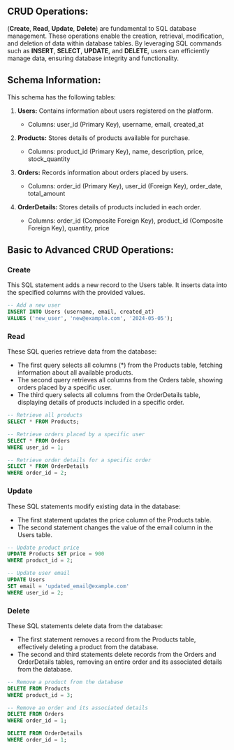 ## CRUD Operations:

(**Create**, **Read**, **Update**, **Delete**) are fundamental to SQL database management. These operations enable the creation, retrieval, modification, and deletion of data within database tables. By leveraging SQL commands such as **INSERT**, **SELECT**, **UPDATE**, and **DELETE**, users can efficiently manage data, ensuring database integrity and functionality.

## Schema Information:
This schema has the following tables:
1.	**Users:** Contains information about users registered on the platform.

    - Columns: user_id (Primary Key), username, email, created_at
2.	**Products:** Stores details of products available for purchase.

    - Columns: product_id (Primary Key), name, description, price, stock_quantity
3.	**Orders:** Records information about orders placed by users.

    - Columns: order_id (Primary Key), user_id (Foreign Key), order_date, total_amount
4.	**OrderDetails:** Stores details of products included in each order.

    - Columns: order_id (Composite Foreign Key), product_id (Composite Foreign Key), quantity, price


## Basic to Advanced CRUD Operations:

### Create
This SQL statement adds a new record to the Users table. It inserts data into the specified columns with the provided values. 
```sql
-- Add a new user 
INSERT INTO Users (username, email, created_at) 
VALUES ('new_user', 'new@example.com', '2024-05-05'); 
```

### Read
These SQL queries retrieve data from the database:
  - The first query selects all columns (*) from the Products table, fetching information about all available products.
  - The second query retrieves all columns from the Orders table, showing orders placed by a specific user.
  - The third query selects all columns from the OrderDetails table, displaying details of products included in a specific order.

```sql
-- Retrieve all products 
SELECT * FROM Products;

-- Retrieve orders placed by a specific user 
SELECT * FROM Orders 
WHERE user_id = 1;

-- Retrieve order details for a specific order 
SELECT * FROM OrderDetails 
WHERE order_id = 2; 
```

###  Update
These SQL statements modify existing data in the database:
  - The first statement updates the price column of the Products table.
  - The second statement changes the value of the email column in the Users table.
```sql
-- Update product price 
UPDATE Products SET price = 900 
WHERE product_id = 2;

-- Update user email 
UPDATE Users 
SET email = 'updated_email@example.com' 
WHERE user_id = 2; 
```

### Delete
These SQL statements delete data from the database:
  - The first statement removes a record from the Products table, effectively deleting a product from the database.
  - The second and third statements delete records from the Orders and OrderDetails tables, removing an entire order and its associated details from the database.
```sql
-- Remove a product from the database 
DELETE FROM Products 
WHERE product_id = 3; 

-- Remove an order and its associated details 
DELETE FROM Orders 
WHERE order_id = 1; 

DELETE FROM OrderDetails 
WHERE order_id = 1;
```
